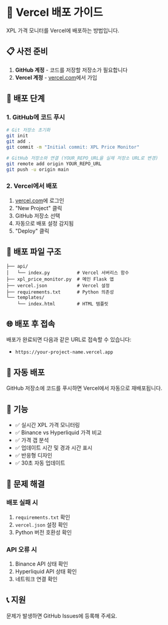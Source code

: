 # 🚀 Vercel 배포 가이드

XPL 가격 모니터를 Vercel에 배포하는 방법입니다.

## 📋 사전 준비

1. **GitHub 계정** - 코드를 저장할 저장소가 필요합니다
2. **Vercel 계정** - [vercel.com](https://vercel.com)에서 가입

## 🔧 배포 단계

### 1. GitHub에 코드 푸시

```bash
# Git 저장소 초기화
git init
git add .
git commit -m "Initial commit: XPL Price Monitor"

# GitHub 저장소와 연결 (YOUR_REPO_URL을 실제 저장소 URL로 변경)
git remote add origin YOUR_REPO_URL
git push -u origin main
```

### 2. Vercel에서 배포

1. [vercel.com](https://vercel.com)에 로그인
2. "New Project" 클릭
3. GitHub 저장소 선택
4. 자동으로 배포 설정 감지됨
5. "Deploy" 클릭

## 📁 배포 파일 구조

```
├── api/
│   └── index.py          # Vercel 서버리스 함수
├── xpl_price_monitor.py  # 메인 Flask 앱
├── vercel.json           # Vercel 설정
├── requirements.txt      # Python 의존성
└── templates/
    └── index.html        # HTML 템플릿
```

## 🌐 배포 후 접속

배포가 완료되면 다음과 같은 URL로 접속할 수 있습니다:
- `https://your-project-name.vercel.app`

## 🔄 자동 배포

GitHub 저장소에 코드를 푸시하면 Vercel에서 자동으로 재배포됩니다.

## 📱 기능

- ✅ 실시간 XPL 가격 모니터링
- ✅ Binance vs Hyperliquid 가격 비교
- ✅ 가격 갭 분석
- ✅ 업데이트 시간 및 경과 시간 표시
- ✅ 반응형 디자인
- ✅ 30초 자동 업데이트

## 🐛 문제 해결

### 배포 실패 시
1. `requirements.txt` 확인
2. `vercel.json` 설정 확인
3. Python 버전 호환성 확인

### API 오류 시
1. Binance API 상태 확인
2. Hyperliquid API 상태 확인
3. 네트워크 연결 확인

## 📞 지원

문제가 발생하면 GitHub Issues에 등록해 주세요.
